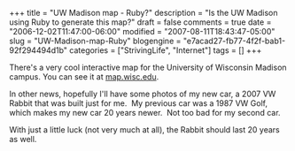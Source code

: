+++
title = "UW Madison map - Ruby?"
description = "Is the UW Madison using Ruby to generate this map?"
draft = false
comments = true
date = "2006-12-02T11:47:00-06:00"
modified = "2007-08-11T18:43:47-05:00"
slug = "UW-Madison-map-Ruby"
blogengine = "e7acad27-fb77-4f2f-bab1-92f294494d1b"
categories = ["StrivingLife", "Internet"]
tags = []
+++

<p>
There&#39;s a very cool interactive map for the University of Wisconsin Madison campus. You can see it at <a rel="nofollow" href="http://www.map.wisc.edu/">map.wisc.edu</a>.
</p>
<p>
In other news, hopefully I&#39;ll have some photos of my new car, a 2007 VW Rabbit that was built just for me.&nbsp; My previous car was a 1987 VW Golf, which makes my new car 20 years newer.&nbsp; Not too bad for my second car.
</p>
<p>
With just a little luck (not very much at all), the Rabbit should last 20 years as well.
</p>

